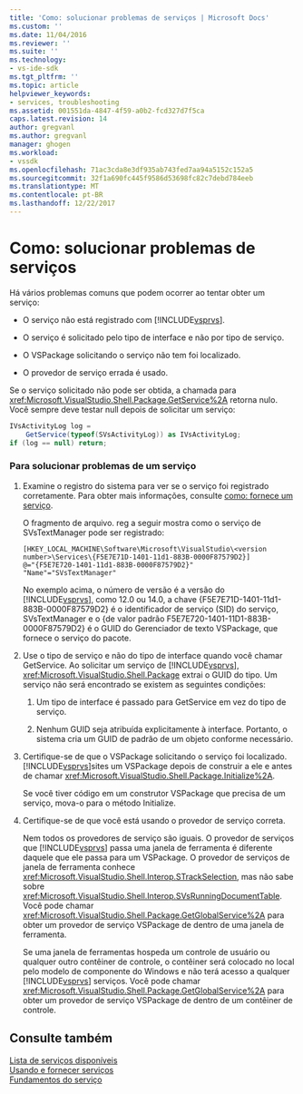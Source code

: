 ```yaml
---
title: 'Como: solucionar problemas de serviços | Microsoft Docs'
ms.custom: ''
ms.date: 11/04/2016
ms.reviewer: ''
ms.suite: ''
ms.technology:
- vs-ide-sdk
ms.tgt_pltfrm: ''
ms.topic: article
helpviewer_keywords:
- services, troubleshooting
ms.assetid: 001551da-4847-4f59-a0b2-fcd327d7f5ca
caps.latest.revision: 14
author: gregvanl
ms.author: gregvanl
manager: ghogen
ms.workload:
- vssdk
ms.openlocfilehash: 71ac3cda8e3df935ab743fed7aa94a5152c152a5
ms.sourcegitcommit: 32f1a690fc445f9586d53698fc82c7debd784eeb
ms.translationtype: MT
ms.contentlocale: pt-BR
ms.lasthandoff: 12/22/2017
---
```

# <a name="how-to-troubleshoot-services"></a>Como: solucionar problemas de serviços
Há vários problemas comuns que podem ocorrer ao tentar obter um serviço:  
  
-   O serviço não está registrado com [!INCLUDE[vsprvs](../code-quality/includes/vsprvs_md.md)].  
  
-   O serviço é solicitado pelo tipo de interface e não por tipo de serviço.  
  
-   O VSPackage solicitando o serviço não tem foi localizado.  
  
-   O provedor de serviço errada é usado.  
  
 Se o serviço solicitado não pode ser obtida, a chamada para <xref:Microsoft.VisualStudio.Shell.Package.GetService%2A> retorna nulo. Você sempre deve testar null depois de solicitar um serviço:  
  
```csharp  
IVsActivityLog log =   
    GetService(typeof(SVsActivityLog)) as IVsActivityLog;  
if (log == null) return;  
```  
  
### <a name="to-troubleshoot-a-service"></a>Para solucionar problemas de um serviço  
  
1.  Examine o registro do sistema para ver se o serviço foi registrado corretamente. Para obter mais informações, consulte [como: fornece um serviço](../extensibility/how-to-provide-a-service.md).  
  
     O fragmento de arquivo. reg a seguir mostra como o serviço de SVsTextManager pode ser registrado:  
  
    ```  
    [HKEY_LOCAL_MACHINE\Software\Microsoft\VisualStudio\<version number>\Services\{F5E7E71D-1401-11d1-883B-0000F87579D2}]  
    @="{F5E7E720-1401-11d1-883B-0000F87579D2}"  
    "Name"="SVsTextManager"  
    ```  
  
     No exemplo acima, o número de versão é a versão do [!INCLUDE[vsprvs](../code-quality/includes/vsprvs_md.md)], como 12.0 ou 14.0, a chave {F5E7E71D-1401-11d1-883B-0000F87579D2} é o identificador de serviço (SID) do serviço, SVsTextManager e o {de valor padrão F5E7E720-1401-11D1-883B-0000F87579D2} é o GUID do Gerenciador de texto VSPackage, que fornece o serviço do pacote.  
  
2.  Use o tipo de serviço e não do tipo de interface quando você chamar GetService. Ao solicitar um serviço de [!INCLUDE[vsprvs](../code-quality/includes/vsprvs_md.md)], <xref:Microsoft.VisualStudio.Shell.Package> extrai o GUID do tipo. Um serviço não será encontrado se existem as seguintes condições:  
  
    1.  Um tipo de interface é passado para GetService em vez do tipo de serviço.  
  
    2.  Nenhum GUID seja atribuída explicitamente à interface. Portanto, o sistema cria um GUID de padrão de um objeto conforme necessário.  
  
3.  Certifique-se de que o VSPackage solicitando o serviço foi localizado. [!INCLUDE[vsprvs](../code-quality/includes/vsprvs_md.md)]sites um VSPackage depois de construir a ele e antes de chamar <xref:Microsoft.VisualStudio.Shell.Package.Initialize%2A>.  
  
     Se você tiver código em um construtor VSPackage que precisa de um serviço, mova-o para o método Initialize.  
  
4.  Certifique-se de que você está usando o provedor de serviço correta.  
  
     Nem todos os provedores de serviço são iguais. O provedor de serviços que [!INCLUDE[vsprvs](../code-quality/includes/vsprvs_md.md)] passa uma janela de ferramenta é diferente daquele que ele passa para um VSPackage. O provedor de serviços de janela de ferramenta conhece <xref:Microsoft.VisualStudio.Shell.Interop.STrackSelection>, mas não sabe sobre <xref:Microsoft.VisualStudio.Shell.Interop.SVsRunningDocumentTable>. Você pode chamar <xref:Microsoft.VisualStudio.Shell.Package.GetGlobalService%2A> para obter um provedor de serviço VSPackage de dentro de uma janela de ferramenta.  
  
     Se uma janela de ferramentas hospeda um controle de usuário ou qualquer outro contêiner de controle, o contêiner será colocado no local pelo modelo de componente do Windows e não terá acesso a qualquer [!INCLUDE[vsprvs](../code-quality/includes/vsprvs_md.md)] serviços. Você pode chamar <xref:Microsoft.VisualStudio.Shell.Package.GetGlobalService%2A> para obter um provedor de serviço VSPackage de dentro de um contêiner de controle.  
  
## <a name="see-also"></a>Consulte também  
 [Lista de serviços disponíveis](../extensibility/internals/list-of-available-services.md)   
 [Usando e fornecer serviços](../extensibility/using-and-providing-services.md)   
 [Fundamentos do serviço](../extensibility/internals/service-essentials.md)
